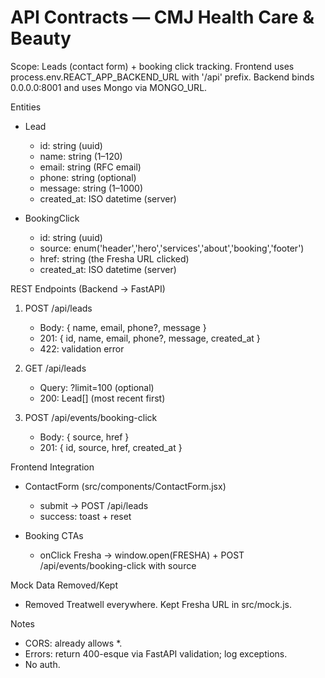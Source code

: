 # API Contracts — CMJ Health Care & Beauty

Scope: Leads (contact form) + booking click tracking. Frontend uses process.env.REACT_APP_BACKEND_URL with '/api' prefix. Backend binds 0.0.0.0:8001 and uses Mongo via MONGO_URL.

Entities
- Lead
  - id: string (uuid)
  - name: string (1–120)
  - email: string (RFC email)
  - phone: string (optional)
  - message: string (1–1000)
  - created_at: ISO datetime (server)

- BookingClick
  - id: string (uuid)
  - source: enum('header','hero','services','about','booking','footer')
  - href: string (the Fresha URL clicked)
  - created_at: ISO datetime (server)

REST Endpoints (Backend → FastAPI)
1) POST /api/leads
   - Body: { name, email, phone?, message }
   - 201: { id, name, email, phone?, message, created_at }
   - 422: validation error

2) GET /api/leads
   - Query: ?limit=100 (optional)
   - 200: Lead[] (most recent first)

3) POST /api/events/booking-click
   - Body: { source, href }
   - 201: { id, source, href, created_at }

Frontend Integration
- ContactForm (src/components/ContactForm.jsx)
  - submit → POST /api/leads
  - success: toast + reset

- Booking CTAs
  - onClick Fresha → window.open(FRESHA) + POST /api/events/booking-click with source

Mock Data Removed/Kept
- Removed Treatwell everywhere. Kept Fresha URL in src/mock.js.

Notes
- CORS: already allows *.
- Errors: return 400-esque via FastAPI validation; log exceptions.
- No auth.